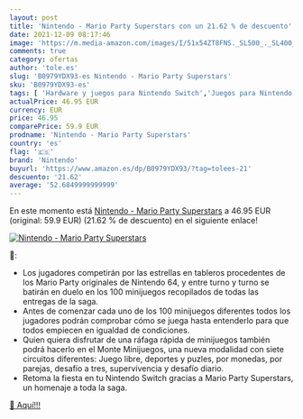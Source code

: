 ```yaml
---
layout: post
title: 'Nintendo - Mario Party Superstars con un 21.62 % de descuento'
date: 2021-12-09 08:17:46
image: 'https://m.media-amazon.com/images/I/51x54ZT8FNS._SL500_._SL400_.jpg'
comments: true
category: ofertas
author: 'tole.es'
slug: 'B0979YDX93-es Nintendo - Mario Party Superstars'
sku: 'B0979YDX93-es'
tags: [ 'Hardware y juegos para Nintendo Switch','Juegos para Nintendo Switch','Videojuegos','nintendo', ]
actualPrice: 46.95 EUR
currency: EUR
price: 46.95
comparePrice: 59.9 EUR
prodname: 'Nintendo - Mario Party Superstars'
country: 'es'
flag: '🇪🇸'
brand: 'Nintendo'
buyurl: 'https://www.amazon.es/dp/B0979YDX93/?tag=tolees-21'
descuento: '21.62'
average: '52.6849999999999'
---
```


En este momento está [Nintendo - Mario Party Superstars](https://www.amazon.es/dp/B0979YDX93/?tag=tolees-21) a 46.95 EUR (original: 59.9 EUR) (21.62 %  de descuento) en el siguiente enlace!

[![Nintendo - Mario Party Superstars](https://m.media-amazon.com/images/I/51x54ZT8FNS._SL500_._SL400_.jpg)](https://www.amazon.es/dp/B0979YDX93/?tag=tolees-21)

🔎:

- Los jugadores competirán por las estrellas en tableros procedentes de los Mario Party originales de Nintendo 64, y entre turno y turno se batirán en duelo en los 100 minijuegos recopilados de todas las entregas de la saga.
- Antes de comenzar cada uno de los 100 minijuegos diferentes todos los jugadores podrán comprobar cómo se juega hasta entenderlo para que todos empiecen en igualdad de condiciones.
- Quien quiera disfrutar de una ráfaga rápida de minijuegos también podrá hacerlo en el Monte Minijuegos, una nueva modalidad con siete circuitos diferentes: Juego libre, deportes y puzles, por monedas, por parejas, desafío a tres, supervivencia y desafío diario.
- Retoma la fiesta en tu Nintendo Switch gracias a Mario Party Superstars, un homenaje a toda la saga.

[🛒 Aquí!!!](https://www.amazon.es/dp/B0979YDX93/?tag=tolees-21)
